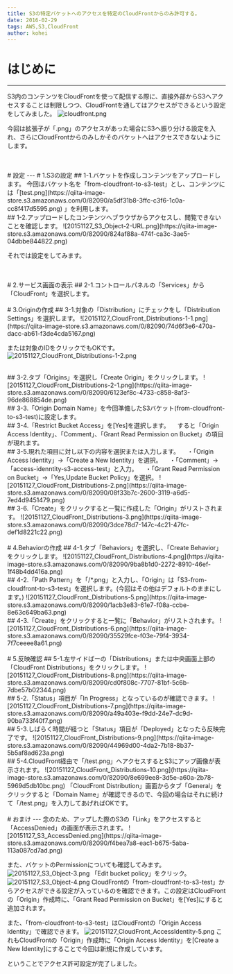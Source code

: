```yaml
---
title: S3の特定バケットへのアクセスを特定のCloudFrontからのみ許可する。
date: 2016-02-29
tags: AWS,S3,CloudFront
author: kohei
---
```


# はじめに
---
S3内のコンテンツをCloudFrontを使って配信する際に、直接外部からS3へアクセスすることは制限しつつ、CloudFrontを通してはアクセスができるという設定をしてみました。
![cloudfront.png](https://qiita-image-store.s3.amazonaws.com/0/82090/fe714aba-8e94-9770-a027-363c8df5c887.png)

今回は拡張子が「.png」のアクセスがあった場合にS3へ振り分ける設定を入れ、さらにCloudFrontからのみしかそのバケットへはアクセスできないようにします。

<br>
<br>
# 設定
---
# 1.S3の設定
## 1-1.バケットを作成しコンテンツをアップロードします。
今回はバケット名を「from-cloudfront-to-s3-test」とし、コンテンツには「[test.png](https://qiita-image-store.s3.amazonaws.com/0/82090/a5df31b8-3ffc-c3f6-1c0a-cc8f417d5595.png)
」を利用します。

<br>
## 1-2.アップロードしたコンテンツへブラウザからアクセスし、閲覧できないことを確認します。
![20151127_S3_Object-2-URL.png](https://qiita-image-store.s3.amazonaws.com/0/82090/824af88a-474f-ca3c-3ae5-04dbbe844822.png)

それでは設定をしてみます。

<br>
<br>
# 2.サービス画面の表示
## 2-1.コントロールパネルの「Services」から「CloudFront」を選択します。

<br>
<br>
# 3.Originの作成
## 3-1.対象の「Distribution」にチェックをし「Distribution Settings」を選択します。
![20151127_CloudFront_Distributions-1-1.png](https://qiita-image-store.s3.amazonaws.com/0/82090/74d6f3e6-470a-dacc-ab61-f3de4cda5167.png)

または対象のIDをクリックでもOKです。
![20151127_CloudFront_Distributions-1-2.png](https://qiita-image-store.s3.amazonaws.com/0/82090/ff0c0667-2658-a7b7-1e70-0197841330d0.png)

<br>
## 3-2.タブ「Origins」を選択し「Create Origin」をクリックします。
![20151127_CloudFront_Distributions-2-1.png](https://qiita-image-store.s3.amazonaws.com/0/82090/6123ef8c-4733-c858-8af3-96de868854de.png)

<br>
## 3-3.「Origin Domain Name」を今回準備したS3バケット(from-cloudfront-to-s3-test)に設定します。

<br>
## 3-4.「Restrict Bucket Access」を[Yes]を選択します。
　すると「Origin Access Identity」、「Comment」、「Grant Read Permission on Bucket」の項目が現れます。

<br>
## 3-5.現れた項目に対し以下の内容を選択または入力します。
　・「Origin Access Identity」→「Create a New Identity」を選択。
　・「Comment」→「access-idenntity-s3-access-test」と入力。
　・「Grant Read Permission on Bucket」→「Yes,Update Bucket Policy」を選択。
![20151127_CloudFront_Distributions-2.png](https://qiita-image-store.s3.amazonaws.com/0/82090/08f33b7c-2600-3119-a6d5-7ed4d9451479.png)

<br>
## 3-6.「Create」をクリックすると一覧に作成した「Origin」がリストされます。
![20151127_CloudFront_Distributions-3.png](https://qiita-image-store.s3.amazonaws.com/0/82090/3dce78d7-147c-4c21-47fc-def1d8221c22.png)

<br>
<br>
# 4.Behaviorの作成
## 4-1.タブ「Behaviors」を選択し、「Create Behavior」をクリックします。
![20151127_CloudFront_Distributions-4.png](https://qiita-image-store.s3.amazonaws.com/0/82090/9ba8b1d0-2272-8910-46ef-1f48b4dd416a.png)

<br>
## 4-2.「Path Pattern」を「/*.png」と入力し、「Origin」は「S3-from-cloudfront-to-s3-test」を選択します。(今回はその他はデフォルトのままにします。)
![20151127_CloudFront_Distributions-5.png](https://qiita-image-store.s3.amazonaws.com/0/82090/1acb3e83-61e7-f08a-ccbe-8e63c649ba63.png)

<br>
## 4-3.「Create」をクリックすると一覧に「Behavior」がリストされます。
![20151127_CloudFront_Distributions-6.png](https://qiita-image-store.s3.amazonaws.com/0/82090/35529fce-f03e-79f4-3934-7f7ceeee8a61.png)

<br>
<br>
# 5.反映確認
## 5-1.左サイドばーの「Distributions」または中央画面上部の「CloudFront Distributions」をクリックします。
![20151127_CloudFront_Distributions-8.png](https://qiita-image-store.s3.amazonaws.com/0/82090/cd0f808c-7707-81bf-5c6b-7dbe57b02344.png)

<br>
## 5-2.「Status」項目が「In Progress」となっているのが確認できます。
![20151127_CloudFront_Distributions-7.png](https://qiita-image-store.s3.amazonaws.com/0/82090/a49a403e-f9dd-24e7-dc9d-90ba733f40f7.png)

<br>
## 5-3.しばらく時間が経つと「Status」項目が「Deployed」となったら反映完了です。
![20151127_CloudFront_Distributions-9.png](https://qiita-image-store.s3.amazonaws.com/0/82090/44969d00-4da2-7b18-8b37-5b5af8ad623a.png)

<br>
## 5-4.CloudFront経由で「/test.png」へアクセスするとS3にアップ画像が表示されます。
![20151127_CloudFront_Distributions-10.png](https://qiita-image-store.s3.amazonaws.com/0/82090/8e699ee8-3d5e-a60a-2b78-5969d5db10bc.png)
「CloudFront Distribution」画面からタブ「General」をクリックすると「Domain Name」が確認できるので、今回の場合はそれに続けて「/test.png」を入力してあげればOKです。

<br>
<br>
# おまけ
---
念のため、アップした際のS3の「Link」をアクセスすると「AccessDenied」の画面が表示されます。
![20151127_S3_AccessDenied.png](https://qiita-image-store.s3.amazonaws.com/0/82090/f4bea7a8-eac1-b675-5aba-113a087cd7ad.png)

また、バケットのPermissionについても確認してみます。
![20151127_S3_Object-3.png](https://qiita-image-store.s3.amazonaws.com/0/82090/6a189140-e7dc-f8cd-eb53-df868a4fc5fc.png)
「Edit bucket policy」をクリック。
![20151127_S3_Object-4.png](https://qiita-image-store.s3.amazonaws.com/0/82090/76320baf-0338-33c5-cb50-3149af4f5b5b.png)
CloudFrontの「from-cloudfront-to-s3-test」からアクセスができる設定が入っているのを確認できます。この設定はCloudFrontの「Origin」作成時に、「Grant Read Permission on Bucket」を[Yes]にすると追加されます。

また、「from-cloudfront-to-s3-test」はCloudFrontの「Origin Access Identity」で確認できます。
![20151127_CloudFront_AccessIdentity-5.png](https://qiita-image-store.s3.amazonaws.com/0/82090/ed3ccb5d-d4f6-9a9a-0ab9-a9b318dc8e30.png)
これもCloudFrontの「Origin」作成時に「Origin Access Identity」を[Create a New Identity]にすることで今回は新規に作成しています。

ということでアクセス許可設定が完了しました。

